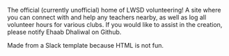 The official (currently unofficial) home of LWSD volunteering! A site where you can connect with and help any teachers nearby, as well as log all volunteer hours for various clubs. If you would like to assist in the creation, please notify Ehaab Dhaliwal on Github.

Made from a Slack template because HTML is not fun.
